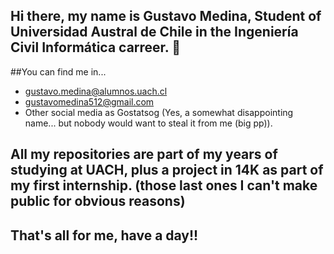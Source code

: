 ## Hi there, my name is Gustavo Medina, Student of Universidad Austral de Chile in the Ingeniería Civil Informática carreer. 👋

##You can find me in...

* gustavo.medina@alumnos.uach.cl
* gustavomedina512@gmail.com
* Other social media as Gostatsog (Yes, a somewhat disappointing name... but nobody would want to steal it from me (big pp)).

## All my repositories are part of my years of studying at UACH, plus a project in 14K as part of my first internship. (those last ones I can't make public for obvious reasons)

## That's all for me, have a day!!

<!--
**Gostatsog/Gostatsog** is a ✨ _special_ ✨ repository because its `README.md` (this file) appears on your GitHub profile.

Here are some ideas to get you started:

- 🔭 I’m currently working on ...
- 🌱 I’m currently learning ...
- 👯 I’m looking to collaborate on ...
- 🤔 I’m looking for help with ...
- 💬 Ask me about ...
- 📫 How to reach me: ...
- 😄 Pronouns: ...
- ⚡ Fun fact: ...
-->
